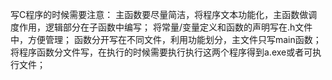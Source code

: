 写C程序的时候需要注意：
		主函数要尽量简洁，将程序文本功能化，主函数做调度作用，逻辑部分在子函数中编写；
		将常量/变量定义和函数的声明写在.h文件中，方便管理；
		函数分开写在不同文件，利用功能划分，主文件只写main函数；
		将程序函数分文件写，在执行的时候需要执行执行这两个程序得到a.exe或者可执行文件；
